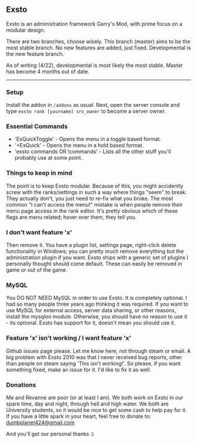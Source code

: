 ## Exsto

Exsto is an administration framework Garry's Mod, with prime focus on a modular design.

There are two branches, choose wisely.  This branch (master) aims to be the most stable branch.  No new features are added, just fixed.  Developmental is the new feature branch.

As of writing (4/22), developmental is most likely the most stable.  Master has become 4 months out of date.

----

### Setup

Install the addon in ````/addons```` as usual. Next, open the server console and type ````exsto rank [yourname] srv_owner```` to become a server owner.

### Essential Commands

* 'ExQuickToggle' - Opens the menu in a toggle based format.
* '+ExQuick' - Opens the menu in a hold based format.
* 'exsto commands OR !commands' - Lists all the other stuff you'll probably use at some point.

### Things to keep in mind

The point is to keep Exsto modular.  Because of this, you might accidently screw with the ranks/settings in such a way where things "seem" to break.  They actually don't, you just need to re-fix what you broke.  The most common "I can't access the menu!" mistake is when people remove their menu page access in the rank editor.  It's pretty obvious which of these flags are menu related; hover over them, they tell you.

### I don't want feature 'x'

Then remove it.  You have a plugin list, settings page, right-click delete functionality in Windows; you can pretty much remove everything but the administration plugin if you want.  Exsto ships with a generic set of plugins I personally thought should come default.  These can easily be removed in game or out of the game.

### MySQL

You DO NOT NEED MySQL in order to use Exsto.  It is completely optional.  I had so many people three years ago thinking it was required.  If you want to use MySQL for external access, server data sharing, or other reasons, install the mysqloo module.  Otherwise, you should have no reason to use it - its optional.  Exsto has support for it, doesn't mean you should use it.

### Feature 'x' isn't working / I want feature 'x'

Github issues page please.  Let me know here, not through steam or email.  A big problem with Exsto 2010 was that I never received bug reports, other than people on steam saying 'This isn't working!'.  So please, if you want something fixed, make an issue for it.  I'd like to fix it as well.

### Donations

Me and Revanne are poor (or at least I am).  We both work on Exsto in our spare time, day and night, through hell and high water.  We both are University students, so it would be nice to get some cash to help pay for it.  If you have a little spark in your heart, feel free to donate to:
dumbplanet424@gmail.com

And you'll get our personal thanks :)
